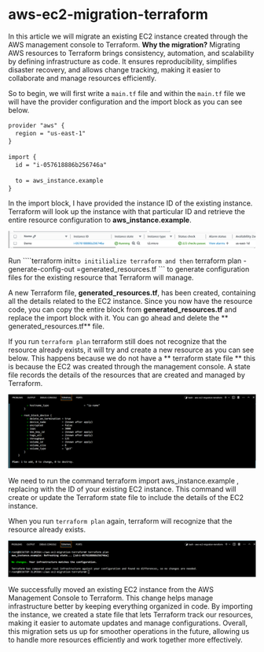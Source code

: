# aws-ec2-migration-terraform

In this article we will migrate an existing EC2 instance created through the AWS management console to Terraform. **Why the migration?** 
Migrating AWS resources to Terraform brings consistency, automation, and scalability by defining infrastructure as code. It ensures reproducibility, simplifies disaster recovery, and allows change tracking, making it easier to collaborate and manage resources efficiently.

So to begin, we will first write a ``` main.tf ``` file and within the ``` main.tf ``` file we will have the provider configuration and the import block as you can see below. 

```
provider "aws" {
  region = "us-east-1"
}

import {
  id = "i-057618886b256746a"

  to = aws_instance.example
}
```

In the import block, I have provided the instance ID of the existing instance. Terraform will look up the instance with that particular ID and retrieve the entire resource configuration to **aws_instance.example**.

![alt text](image.png)

Run ````terraform init``` to initilialize terraform and then ``` terraform plan -generate-config-out =generated_resources.tf ``` to generate configuration files for the existing resource that Terraform will manage. 

A new Terraform file, **generated_resources.tf**, has been created, containing all the details related to the EC2 instance. Since you now have the resource code, you can copy the entire block from **generated_resources.tf** and replace the import block with it. You can go ahead and delete the ** generated_resources.tf** file.

If you run ``` terraform plan ``` terraform still does not recognize that the resource already exists, it will try and create a new resource as you can see below. This happens because we do not have a ** terraform state file ** this is because the EC2 was created through the management console. A state file records the details of the resources that are created and managed by Terraform.

![alt text](image-1.png)


We need to run the command terraform import aws_instance.example <Instance ID>, replacing <Instance ID> with the ID of your existing EC2 instance. This command will create or update the Terraform state file to include the details of the EC2 instance.

When you run ```terraform plan``` again, terraform will recognize that the resource already exists.

![alt text](image-2.png)



We successfully moved an existing EC2 instance from the AWS Management Console to Terraform. This change helps manage infrastructure better by keeping everything organized in code. By importing the instance, we created a state file that lets Terraform track our resources, making it easier to automate updates and manage configurations. Overall, this migration sets us up for smoother operations in the future, allowing us to handle more resources efficiently and work together more effectively.